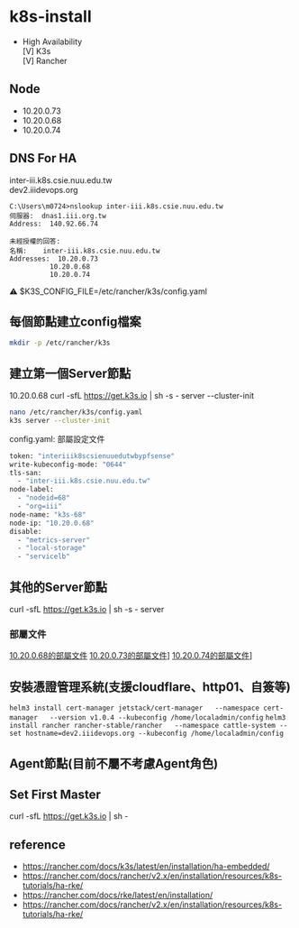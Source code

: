 # k8s-install
* High Availability  
[V] K3s  
[V] Rancher  

## Node
* 10.20.0.73
* 10.20.0.68
* 10.20.0.74

## DNS For HA
inter-iii.k8s.csie.nuu.edu.tw  
dev2.iiidevops.org  
```
C:\Users\m0724>nslookup inter-iii.k8s.csie.nuu.edu.tw
伺服器:  dnas1.iii.org.tw
Address:  140.92.66.74

未經授權的回答:
名稱:    inter-iii.k8s.csie.nuu.edu.tw
Addresses:  10.20.0.73
          10.20.0.68
          10.20.0.74
```

⚠️ $K3S_CONFIG_FILE=/etc/rancher/k3s/config.yaml

## 每個節點建立config檔案
```sh
mkdir -p /etc/rancher/k3s
```

## 建立第一個Server節點
10.20.0.68 
curl -sfL https://get.k3s.io | sh -s - server --cluster-init
```sh
nano /etc/rancher/k3s/config.yaml
k3s server --cluster-init
```
config.yaml: 部屬設定文件
```sh
token: "interiiik8scsienuuedutwbypfsense"
write-kubeconfig-mode: "0644"
tls-san:
  - "inter-iii.k8s.csie.nuu.edu.tw"
node-label:
  - "nodeid=68"
  - "org=iii"
node-name: "k3s-68"
node-ip: "10.20.0.68"
disable:
  - "metrics-server"
  - "local-storage"
  - "servicelb"
```

## 其他的Server節點
curl -sfL https://get.k3s.io | sh -s - server
### 部屬文件
[10.20.0.68的部屬文件](rke2-68-config.yaml)
[10.20.0.73的部屬文件](rke2-73-config.yam)]
[10.20.0.74的部屬文件](rke2-74-config.yam)]

## 安裝憑證管理系統(支援cloudflare、http01、自簽等)
`helm3 install cert-manager jetstack/cert-manager   --namespace cert-manager   --version v1.0.4 --kubeconfig /home/localadmin/config`
`helm3 install rancher rancher-stable/rancher   --namespace cattle-system --set hostname=dev2.iiidevops.org --kubeconfig /home/localadmin/config`

## Agent節點(目前不屬不考慮Agent角色)


## Set First Master
curl -sfL https://get.k3s.io | sh -

## reference
* https://rancher.com/docs/k3s/latest/en/installation/ha-embedded/
* https://rancher.com/docs/rancher/v2.x/en/installation/resources/k8s-tutorials/ha-rke/
* https://rancher.com/docs/rke/latest/en/installation/
* https://rancher.com/docs/rancher/v2.x/en/installation/resources/k8s-tutorials/ha-rke/
